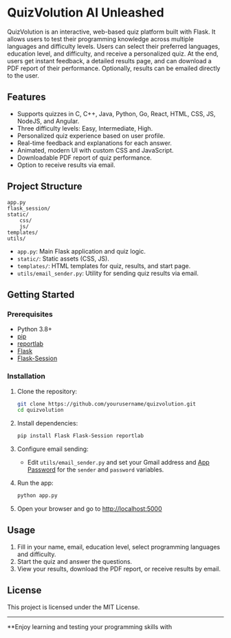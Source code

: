# QuizVolution AI Unleashed

QuizVolution is an interactive, web-based quiz platform built with Flask. It allows users to test their programming knowledge across multiple languages and difficulty levels. Users can select their preferred languages, education level, and difficulty, and receive a personalized quiz. At the end, users get instant feedback, a detailed results page, and can download a PDF report of their performance. Optionally, results can be emailed directly to the user.

## Features

- Supports quizzes in C, C++, Java, Python, Go, React, HTML, CSS, JS, NodeJS, and Angular.
- Three difficulty levels: Easy, Intermediate, High.
- Personalized quiz experience based on user profile.
- Real-time feedback and explanations for each answer.
- Animated, modern UI with custom CSS and JavaScript.
- Downloadable PDF report of quiz performance.
- Option to receive results via email.

## Project Structure

```
app.py
flask_session/
static/
    css/
    js/
templates/
utils/
```

- `app.py`: Main Flask application and quiz logic.
- `static/`: Static assets (CSS, JS).
- `templates/`: HTML templates for quiz, results, and start page.
- `utils/email_sender.py`: Utility for sending quiz results via email.

## Getting Started

### Prerequisites

- Python 3.8+
- [pip](https://pip.pypa.io/en/stable/)
- [reportlab](https://pypi.org/project/reportlab/)
- [Flask](https://pypi.org/project/Flask/)
- [Flask-Session](https://pypi.org/project/Flask-Session/)

### Installation

1. Clone the repository:

    ```sh
    git clone https://github.com/yourusername/quizvolution.git
    cd quizvolution
    ```

2. Install dependencies:

    ```sh
    pip install Flask Flask-Session reportlab
    ```

3. Configure email sending:

    - Edit `utils/email_sender.py` and set your Gmail address and [App Password](https://support.google.com/accounts/answer/185833?hl=en) for the `sender` and `password` variables.

4. Run the app:

    ```sh
    python app.py
    ```

5. Open your browser and go to [http://localhost:5000](http://localhost:5000)

## Usage

1. Fill in your name, email, education level, select programming languages and difficulty.
2. Start the quiz and answer the questions.
3. View your results, download the PDF report, or receive results by email.

## License

This project is licensed under the MIT License.

---

**Enjoy learning and testing your programming skills with
